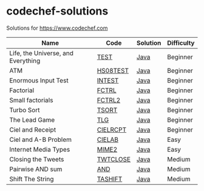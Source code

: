 codechef-solutions
==================

Solutions for https://www.codechef.com

| Name | Code | Solution | Difficulty |
| ---- | ---- | -------- | ---------- |
| Life, the Universe, and Everything | [TEST](https://www.codechef.com/problems/TEST) | [Java](./Beginner/TEST/Main.java) | Beginner
| ATM | [HS08TEST](https://www.codechef.com/problems/HS08TEST) | [Java](./Beginner/HS08TEST/Main.java) | Beginner
| Enormous Input Test | [INTEST](https://www.codechef.com/problems/INTEST) | [Java](./Beginner/INTEST/Main.java) | Beginner
| Factorial | [FCTRL](https://www.codechef.com/problems/FCTRL) | [Java](./Beginner/FCTRL/Main.java) | Beginner
| Small factorials | [FCTRL2](https://www.codechef.com/problems/FCTRL2) | [Java](./Beginner/FCTRL2/Main.java) | Beginner
| Turbo Sort | [TSORT](https://www.codechef.com/problems/TSORT) | [Java](./Beginner/TSORT/Main.java) | Beginner
| The Lead Game | [TLG](https://www.codechef.com/problems/TLG) | [Java](./Beginner/TLG/Main.java) | Beginner
| Ciel and Receipt | [CIELRCPT](https://www.codechef.com/problems/CIELRCPT) | [Java](./Beginner/CIELRCPT/Main.java) | Beginner
| Ciel and A-B Problem | [CIELAB](https://www.codechef.com/problems/CIELAB) | [Java](./Easy/CIELAB/Main.java) | Easy
| Internet Media Types | [MIME2](https://www.codechef.com/problems/MIME2) | [Java](./Easy/MIME2/Main.java) | Easy
| Closing the Tweets | [TWTCLOSE](https://www.codechef.com/problems/TWTCLOSE) | [Java](./Medium/TWTCLOSE/Main.java) | Medium
| Pairwise AND sum | [AND](https://www.codechef.com/problems/AND) | [Java](./Medium/AND/Main.java) | Medium
| Shift The String | [TASHIFT](https://www.codechef.com/problems/TASHIFT) | [Java](./Medium/TASHIFT/Main.java) | Medium
